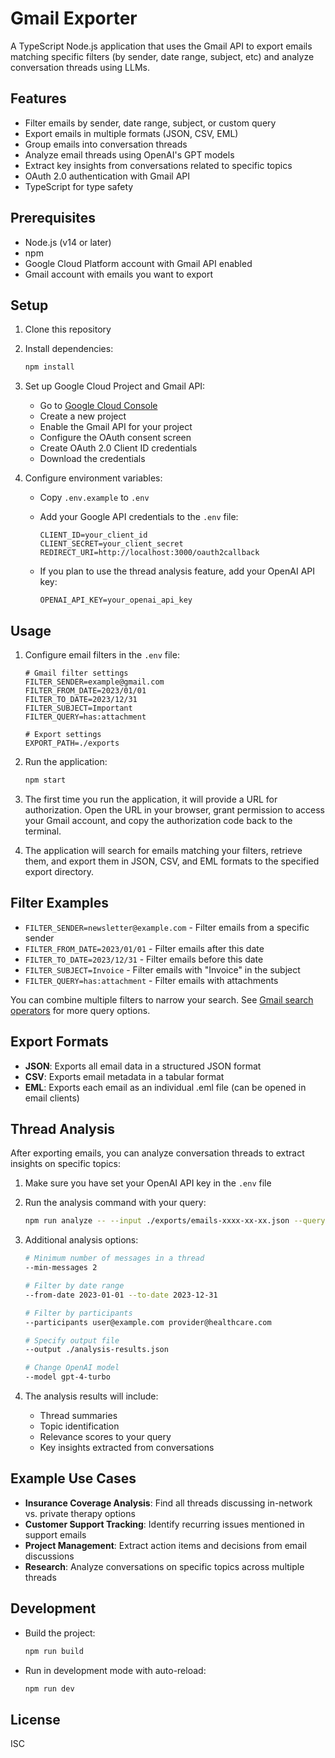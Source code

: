 # Gmail Exporter

A TypeScript Node.js application that uses the Gmail API to export emails matching specific filters (by sender, date range, subject, etc) and analyze conversation threads using LLMs.

## Features

- Filter emails by sender, date range, subject, or custom query
- Export emails in multiple formats (JSON, CSV, EML)
- Group emails into conversation threads
- Analyze email threads using OpenAI's GPT models
- Extract key insights from conversations related to specific topics
- OAuth 2.0 authentication with Gmail API
- TypeScript for type safety

## Prerequisites

- Node.js (v14 or later)
- npm
- Google Cloud Platform account with Gmail API enabled
- Gmail account with emails you want to export

## Setup

1. Clone this repository
2. Install dependencies:

   ```bash
   npm install
   ```
3. Set up Google Cloud Project and Gmail API:
   - Go to [Google Cloud Console](https://console.cloud.google.com/)
   - Create a new project
   - Enable the Gmail API for your project
   - Configure the OAuth consent screen
   - Create OAuth 2.0 Client ID credentials
   - Download the credentials

4. Configure environment variables:

   - Copy `.env.example` to `.env`

   - Add your Google API credentials to the `.env` file:

     ```env
     CLIENT_ID=your_client_id
     CLIENT_SECRET=your_client_secret
     REDIRECT_URI=http://localhost:3000/oauth2callback
     ```

   - If you plan to use the thread analysis feature, add your OpenAI API key:

     ```env
     OPENAI_API_KEY=your_openai_api_key
     ```

## Usage

1. Configure email filters in the `.env` file:

   ```env
   # Gmail filter settings
   FILTER_SENDER=example@gmail.com
   FILTER_FROM_DATE=2023/01/01
   FILTER_TO_DATE=2023/12/31
   FILTER_SUBJECT=Important
   FILTER_QUERY=has:attachment
   
   # Export settings
   EXPORT_PATH=./exports
   ```

2. Run the application:

   ```bash
   npm start
   ```

3. The first time you run the application, it will provide a URL for authorization. Open the URL in your browser, grant permission to access your Gmail account, and copy the authorization code back to the terminal.

4. The application will search for emails matching your filters, retrieve them, and export them in JSON, CSV, and EML formats to the specified export directory.

## Filter Examples

- `FILTER_SENDER=newsletter@example.com` - Filter emails from a specific sender
- `FILTER_FROM_DATE=2023/01/01` - Filter emails after this date
- `FILTER_TO_DATE=2023/12/31` - Filter emails before this date
- `FILTER_SUBJECT=Invoice` - Filter emails with "Invoice" in the subject
- `FILTER_QUERY=has:attachment` - Filter emails with attachments

You can combine multiple filters to narrow your search. See [Gmail search operators](https://support.google.com/mail/answer/7190?hl=en) for more query options.

## Export Formats

- **JSON**: Exports all email data in a structured JSON format
- **CSV**: Exports email metadata in a tabular format
- **EML**: Exports each email as an individual .eml file (can be opened in email clients)

## Thread Analysis

After exporting emails, you can analyze conversation threads to extract insights on specific topics:

1. Make sure you have set your OpenAI API key in the `.env` file

2. Run the analysis command with your query:

   ```bash
   npm run analyze -- --input ./exports/emails-xxxx-xx-xx.json --query "in network therapy"
   ```

3. Additional analysis options:

   ```bash
   # Minimum number of messages in a thread
   --min-messages 2
   
   # Filter by date range
   --from-date 2023-01-01 --to-date 2023-12-31
   
   # Filter by participants
   --participants user@example.com provider@healthcare.com
   
   # Specify output file
   --output ./analysis-results.json
   
   # Change OpenAI model
   --model gpt-4-turbo
   ```

4. The analysis results will include:
   - Thread summaries
   - Topic identification
   - Relevance scores to your query
   - Key insights extracted from conversations

## Example Use Cases

- **Insurance Coverage Analysis**: Find all threads discussing in-network vs. private therapy options
- **Customer Support Tracking**: Identify recurring issues mentioned in support emails
- **Project Management**: Extract action items and decisions from email discussions
- **Research**: Analyze conversations on specific topics across multiple threads

## Development

- Build the project:

  ```bash
  npm run build
  ```

- Run in development mode with auto-reload:

  ```bash
  npm run dev
  ```

## License

ISC
